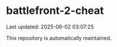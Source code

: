 # battlefront-2-cheat

Last updated: 2025-06-02 03:07:25

This repository is automatically maintained.
